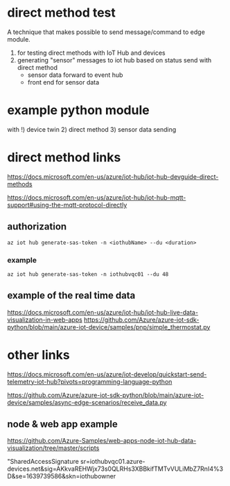 # direct method test

A technique that makes possible to send message/command to edge module.

1) for testing direct methods with IoT Hub and devices
2) generating "sensor" messages to iot hub based on status send with direct method 
    - sensor data forward to event hub
    - front end for sensor data

# example python module

with 
!) device twin
2) direct method
3) sensor data sending


# direct method links

https://docs.microsoft.com/en-us/azure/iot-hub/iot-hub-devguide-direct-methods

https://docs.microsoft.com/en-us/azure/iot-hub/iot-hub-mqtt-support#using-the-mqtt-protocol-directly


## authorization

```az iot hub generate-sas-token -n <iothubName> --du <duration>```

### example

```az iot hub generate-sas-token -n iothubvqc01 --du 48```

## example of the real time data 
https://docs.microsoft.com/en-us/azure/iot-hub/iot-hub-live-data-visualization-in-web-apps
https://github.com/Azure/azure-iot-sdk-python/blob/main/azure-iot-device/samples/pnp/simple_thermostat.py

# other links
https://docs.microsoft.com/en-us/azure/iot-develop/quickstart-send-telemetry-iot-hub?pivots=programming-language-python
 
 https://github.com/Azure/azure-iot-sdk-python/blob/main/azure-iot-device/samples/async-edge-scenarios/receive_data.py


## node & web app example

https://github.com/Azure-Samples/web-apps-node-iot-hub-data-visualization/tree/master/scripts

 "SharedAccessSignature sr=iothubvqc01.azure-devices.net&sig=AKkvaREHWjx73s0QLRHs3XBBkifTMTvVULiMbZ7RnI4%3D&se=1639739586&skn=iothubowner